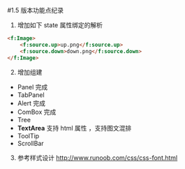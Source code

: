 #1.5 版本功能点纪录
1. 增加如下 state 属性绑定的解析
```html
<f:Image>
    <f:source.up>up.png</f:source.up>
    <f:source.down>down.png</f:source.down>
</f:Image>
```

2. 增加组建
* Panel 完成
* TabPanel
* Alert 完成
* ComBox 完成
* Tree
* **TextArea** 支持 html 属性 ，支持图文混排
* ToolTip
* ScrollBar


3. 参考样式设计
http://www.runoob.com/css/css-font.html